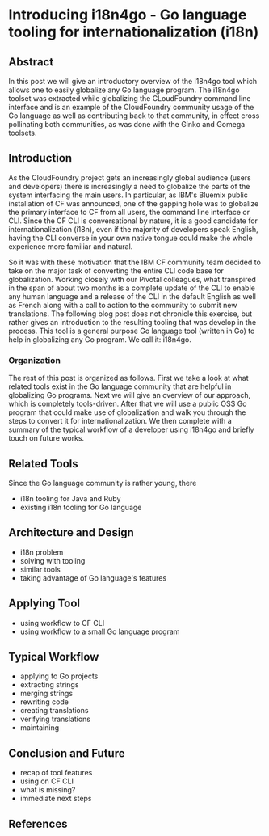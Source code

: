 # Introducing i18n4go - Go language tooling for internationalization (i18n)

## Abstract

In this post we will give an introductory overview of the i18n4go tool which allows one to easily globalize any Go language program. The i18n4go toolset was extracted while globalizing the CLoudFoundry command line interface and is an example of the CloudFoundry community usage of the Go language as well as contributing back to that community, in effect cross pollinating both communities, as was done with the Ginko and Gomega toolsets.

## Introduction
As the CloudFoundry project gets an increasingly global audience (users and developers) there is increasingly a need to globalize the parts of the system interfacing the main users. In particular, as IBM's Bluemix public installation of CF was announced, one of the gapping hole was to globalize the primary interface to CF from all users, the command line interface or CLI. Since the CF CLI is conversational by nature, it is a good candidate for internationalization (i18n), even if the majority of developers speak English, having the CLI converse in your own native tongue could make the whole experience more familiar and natural.

So it was with these motivation that the IBM CF community team decided to take on the major task of converting the entire CLI code base for globalization. Working closely with our Pivotal colleagues, what transpired in the span of about two months is a complete update of the CLI to enable any human language and a release of the CLI in the default English as well as French along with a call to action to the community to submit new translations. The following blog post does not chronicle this exercise, but rather gives an introduction to the resulting tooling that was develop in the process. This tool is a general purpose Go language tool (written in Go) to help in globalizing any Go program. We call it: i18n4go.

### Organization

The rest of this post is organized as follows. First we take a look at what related tools exist in the Go language community that are helpful in globalizing Go programs. Next we will give an overview of our approach, which is completely tools-driven. After that we will use a public OSS Go program that could make use of globalization and walk you through the steps to convert it for internationalization. We then complete with a summary of the typical workflow of a developer using i18n4go and briefly touch on future works.

## Related Tools

Since the Go language community is rather young, there
* i18n tooling for Java and Ruby
* existing i18n tooling for Go language

## Architecture and Design

* i18n problem
* solving with tooling
* similar tools
* taking advantage of Go language's features

## Applying Tool

* using workflow to CF CLI
* using workflow to a small Go language program

## Typical Workflow

* applying to Go projects
* extracting strings
* merging strings
* rewriting code
* creating translations
* verifying translations
* maintaining

## Conclusion and Future

* recap of tool features
* using on CF CLI
* what is missing?
* immediate next steps

## References
